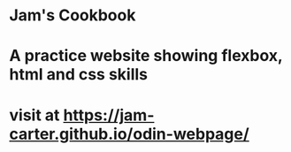 # Jam's Cookbook
# A practice website showing flexbox, html and css skills
# visit at https://jam-carter.github.io/odin-webpage/